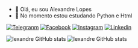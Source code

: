 - 👋 Olá, eu sou Alexandre Lopes
- 🌱 No momento estou estudando Python e Html

[![Telegranm](https://img.shields.io/badge/Telegram-2CA5E0?style=for-the-badge&logo=telegram&logoColor=white)](https://web.telegram.org/k/@aslopeSlopes)
[![Facebook](https://img.shields.io/badge/Facebook-1877F2?style=for-the-badge&logo=facebook&logoColor=white)](https://www.facebook.com/alexandre.dasilvalopes.7)
[![Instagram](https://img.shields.io/badge/Instagram-E4405F?style=for-the-badge&logo=instagram&logoColor=white)](https://www.instagram.com/aslopesdasilva)
[![Linkedin](https://img.shields.io/badge/LinkedIn-0077B5?style=for-the-badge&logo=linkedin&logoColor=white)](https://www.linkedin.com/in/alexandredasilvalopes/)


![lexandre GitHub stats](https://github-readme-stats.vercel.app/api?username=0101AlexandreLopes&show_icons=true&theme=radical) 
    ![lexandre GitHub stats](https://media.giphy.com/media/v1.Y2lkPTc5MGI3NjExZWI4NTVlYmQ1ZTFkNjUwMmZlNDQwYzNmMWEwMGJjZjQ5OTRlY2RjNiZlcD12MV9pbnRlcm5hbF9naWZzX2dpZklkJmN0PWc/ZPVVDrN4EYiWnxNFOC/giphy.gif) 




